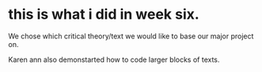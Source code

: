 # this is what i did in week six.

We chose which critical theory/text we would like to base our major project on. 

Karen ann also demonstarted how to code larger blocks of texts.
